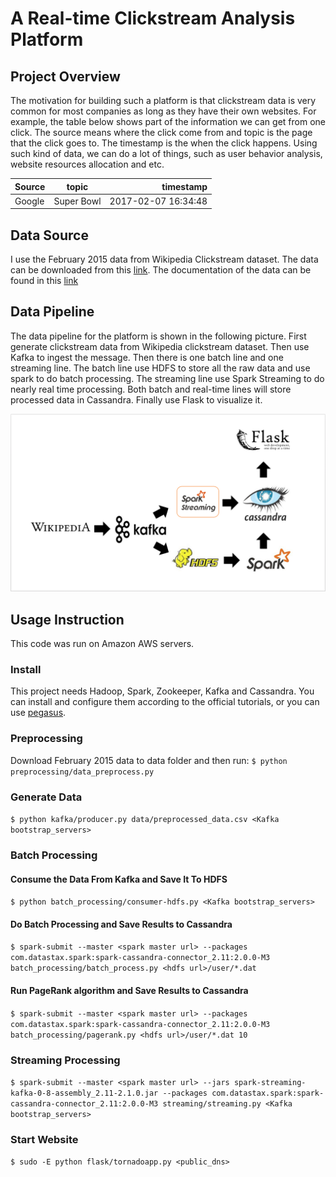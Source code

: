 # A Real-time Clickstream Analysis Platform

## Project Overview
The motivation for building such a platform is that clickstream data is very common for most companies as long as they have their own websites. For example, the table below shows part of the information we can get from one click. The source means where the click come from and topic is the page that the click goes to. The timestamp is the when the click happens. Using such kind of data, we can do a lot of things, such as user behavior analysis, website resources allocation and etc.

| Source        | topic         | timestamp           |
| ------------- |:-------------:| -------------------:|
| Google        | Super Bowl    | 2017-02-07 16:34:48 |

## Data Source
I use the February 2015 data from Wikipedia Clickstream dataset. The data can be downloaded from this [link](https://figshare.com/articles/Wikipedia_Clickstream/1305770). The documentation of the data can be found in this [link](https://ewulczyn.github.io/Wikipedia_Clickstream_Getting_Started/)

## Data Pipeline
The data pipeline for the platform is shown in the following picture. First generate clickstream data from Wikipedia clickstream dataset. Then use Kafka to ingest the message. Then there is one batch line and one streaming line. The batch line use HDFS to store all the raw data and use spark to do batch processing. The streaming line use Spark Streaming to do nearly real time processing. Both batch and real-time lines will store processed data in Cassandra. Finally use Flask to visualize it.

![pipeline](image/pipeline.png?raw=true "pipeline")

## Usage Instruction
This code was run on Amazon AWS servers.
### Install
This project needs Hadoop, Spark, Zookeeper, Kafka and Cassandra. You can install and configure them according to the official tutorials, or you can use [pegasus](https://github.com/InsightDataScience/pegasus).
### Preprocessing
Download February 2015 data to data folder and then run:
`$ python preprocessing/data_preprocess.py`
### Generate Data
`$ python kafka/producer.py data/preprocessed_data.csv <Kafka bootstrap_servers>`
### Batch Processing
#### Consume the Data From Kafka and Save It To HDFS
`$ python batch_processing/consumer-hdfs.py <Kafka bootstrap_servers>`
#### Do Batch Processing and Save Results to Cassandra
`$ spark-submit --master <spark master url> --packages com.datastax.spark:spark-cassandra-connector_2.11:2.0.0-M3 batch_processing/batch_process.py <hdfs url>/user/*.dat`
#### Run PageRank algorithm and Save Results to Cassandra
`$ spark-submit --master <spark master url> --packages com.datastax.spark:spark-cassandra-connector_2.11:2.0.0-M3 batch_processing/pagerank.py <hdfs url>/user/*.dat 10`
### Streaming Processing
`$ spark-submit --master <spark master url> --jars spark-streaming-kafka-0-8-assembly_2.11-2.1.0.jar --packages com.datastax.spark:spark-cassandra-connector_2.11:2.0.0-M3 streaming/streaming.py <Kafka bootstrap_servers>`
### Start Website
`$ sudo -E python flask/tornadoapp.py <public_dns>`
